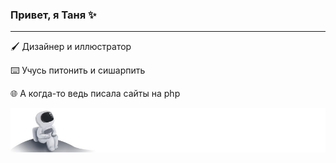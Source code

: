 ### Привет, я Таня ✨
---

🖌 Дизайнер и иллюстратор 

⌨️ Учусь питонить и сишарпить

🌐 А когда-то ведь писала сайты на php



<picture>
 <source media="(prefers-color-scheme: dark)" srcset="dark.jpg">
 <source media="(prefers-color-scheme: light)" srcset="light.jpg">
 <img alt="Solea" src="light.jpg">
</picture>





